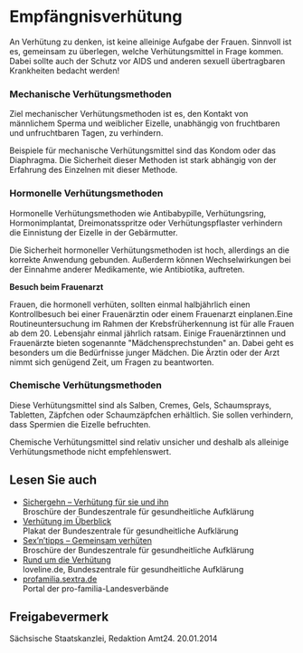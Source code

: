 # Empfängnisverhütung

An Verhütung zu denken, ist keine alleinige Aufgabe der Frauen. Sinnvoll ist es, gemeinsam zu überlegen, welche Verhütungsmittel in Frage kommen. Dabei sollte auch der Schutz vor AIDS und anderen sexuell übertragbaren Krankheiten bedacht werden!

### Mechanische Verhütungsmethoden

Ziel mechanischer Verhütungsmethoden ist es, den Kontakt von männlichem Sperma und weiblicher Eizelle, unabhängig von fruchtbaren und unfruchtbaren Tagen, zu verhindern.

Beispiele für mechanische Verhütungsmittel sind das Kondom oder das Diaphragma. Die Sicherheit dieser Methoden ist stark abhängig von der Erfahrung des Einzelnen mit dieser Methode.

### Hormonelle Verhütungsmethoden

Hormonelle Verhütungsmethoden wie Antibabypille, Verhütungsring, Hormonimplantat, Dreimonatsspritze oder Verhütungspflaster verhindern die Einnistung der Eizelle in der Gebärmutter.

Die Sicherheit hormoneller Verhütungsmethoden ist hoch, allerdings an die korrekte Anwendung gebunden. Außerderm können Wechselwirkungen bei der Einnahme anderer Medikamente, wie Antibiotika, auftreten.

**Besuch beim Frauenarzt**

Frauen, die hormonell verhüten, sollten einmal halbjährlich einen Kontrollbesuch bei einer Frauenärztin oder einem Frauenarzt einplanen.Eine Routineuntersuchung im Rahmen der Krebsfrüherkennung ist für alle Frauen ab dem 20. Lebensjahr einmal jährlich ratsam. Einige Frauenärztinnen und Frauenärzte bieten sogenannte "Mädchensprechstunden" an. Dabei geht es besonders um die Bedürfnisse junger Mädchen. Die Ärztin oder der Arzt nimmt sich genügend Zeit, um Fragen zu beantworten.

### Chemische Verhütungsmethoden

Diese Verhütungsmittel sind als Salben, Cremes, Gels, Schaumsprays, Tabletten, Zäpfchen oder Schaumzäpfchen erhältlich. Sie sollen verhindern, dass Spermien die Eizelle befruchten.

Chemische Verhütungsmittel sind relativ unsicher und deshalb als alleinige Verhütungsmethode nicht empfehlenswert.

## Lesen Sie auch

* [Sichergehn – Verhütung für sie und ihn](https://www.bzga.de/infomaterialien/familienplanung/familienplanung/verhuetung/sichergehn-verhuetung-fuer-sie-und-ihn/)  
  Broschüre der Bundeszentrale für gesundheitliche Aufklärung
* [Verhütung im Überblick](https://www.bzga.de/infomaterialien/familienplanung/familienplanung/verhuetung-im-ueberblick-plakat/)  
  Plakat der Bundeszentrale für gesundheitliche Aufklärung
* [Sex’n’tipps – Gemeinsam verhüten](https://www.bzga.de/infomaterialien/sexualaufklaerung/sexualaufklaerung/sex-n-tipps-gemeinsam-verhueten/)  
  Broschüre der Bundeszentrale für gesundheitliche Aufklärung
* [Rund um die Verhütung](https://www.loveline.de/infos/verhuetung)  
  loveline.de, Bundeszentrale für gesundheitliche Aufklärung
* [profamilia.sextra.de](https://profamilia.sextra.de)  
  Portal der pro-familia-Landesverbände

## Freigabevermerk

Sächsische Staatskanzlei, Redaktion Amt24. 20.01.2014
